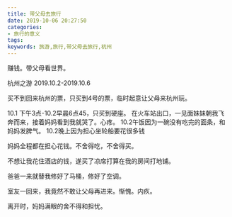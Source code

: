 ```yaml
---
title: 带父母去旅行
date: 2019-10-06 20:27:50
categories:
- 旅行的意义
tags:
keywords: 旅游,旅行,带父母去旅行,杭州
---
```


赚钱。带父母看世界。

杭州之游  2019.10.2-2019.10.6

买不到回来杭州的票，只买到4号的票，临时起意让父母来杭州玩。


10.1 下午3点-10.2早晨6点45，只买到硬座。
在火车站出口，一见面妹妹朝我飞奔而来，接着妈妈看到我就哭了。心疼。
10.2午饭因为一碗没有吃完的面条，和妈妈发脾气。
10.2晚上因为担心坐轮船要花很多钱
<!-- more -->

妈妈全程都在担心花钱。不舍得吃，不舍得买。

不想让我花住酒店的钱，遂买了凉席打算在我的房间打地铺。

爸爸一来就替我修好了马桶，修好了空调。

室友一回来，我竟然不敢让父母再进来。惭愧。内疚。

离开时，妈妈满眼的舍不得和担忧。



